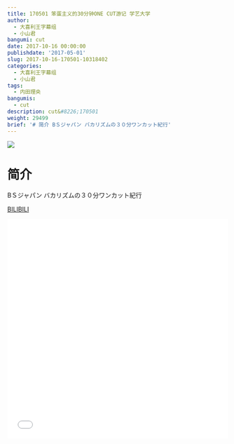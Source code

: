 ```yaml
---
title: 170501 笨蛋主义的30分钟ONE CUT游记 学艺大学
author:
  - 大喜利王字幕组
  - 小山君
bangumi: cut
date: 2017-10-16 00:00:00
publishdate: '2017-05-01'
slug: 2017-10-16-170501-10318402
categories:
  - 大喜利王字幕组
  - 小山君
tags:
  - 内田理央
bangumis:
  - cut
description: cut&#8226;170501
weight: 29499
brief: '# 简介 BＳジャパン バカリズムの３０分ワンカット紀行'
---
```


![](https://i.imgur.com/2xjhb5Z.jpg)

# 简介  
BＳジャパン
バカリズムの３０分ワンカット紀行

  [BILIBILI](https://www.bilibili.com/video/av10318402/)


<div class="vcontainer">  <iframe class='video' src="//www.bilibili.com/blackboard/player.html?aid=10318402" width="100%" height="500" frameborder="0" allowfullscreen="allowfullscreen"></iframe></div>
